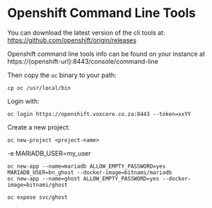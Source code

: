 # Openshift Command Line Tools

You can download the latest version of the cli tools at: https://github.com/openshift/origin/releases

Openshift command line tools info can be found on your instance at https://{openshift-url}:8443/console/command-line

Then copy the `oc` binary to your path:

    cp oc /usr/local/bin

Login with:

    oc login https://openshift.voxcore.co.za:8443 --token=xxYY

Create a new project:

    oc new-project <project-name>


-e MARIADB_USER=my_user

    oc new-app --name=mariadb ALLOW_EMPTY_PASSWORD=yes MARIADB_USER=bn_ghost --docker-image=bitnami/mariadb
    oc new-app --name=ghost ALLOW_EMPTY_PASSWORD=yes --docker-image=bitnami/ghost 

    oc expose svc/ghost

